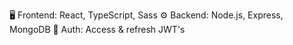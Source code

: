 🖥 Frontend: React, TypeScript, Sass
⚙️ Backend: Node.js, Express, MongoDB
🔑 Auth: Access & refresh JWT's
